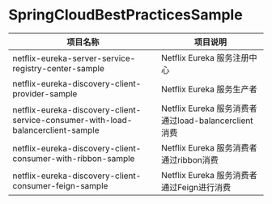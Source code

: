 # SpringCloudBestPracticesSample

|项目名称|项目说明|
|--|--|
|netflix-eureka-server-service-registry-center-sample|Netflix Eureka 服务注册中心|
|netflix-eureka-discovery-client-provider-sample|Netflix Eureka 服务生产者|
|netflix-eureka-discovery-client-service-consumer-with-load-balancerclient-sample|Netflix Eureka 服务消费者通过load-balancerclient消费|
|netflix-eureka-discovery-client-consumer-with-ribbon-sample|Netflix Eureka 服务消费者通过ribbon消费|
|netflix-eureka-discovery-client-consumer-feign-sample|Netflix Eureka 服务消费者通过Feign进行消费|
